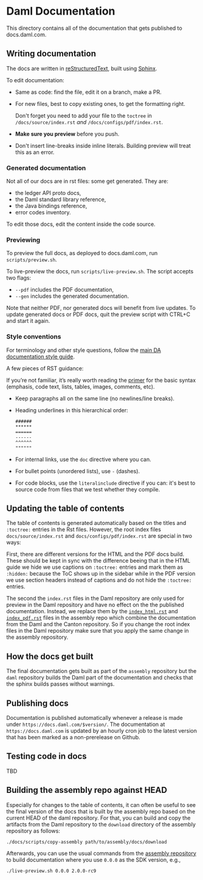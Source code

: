 # Daml Documentation

This directory contains all of the documentation that gets published to docs.daml.com.

## Writing documentation

The docs are written in [reStructuredText](http://docutils.sourceforge.net/rst.html), built using [Sphinx](http://www.sphinx-doc.org/en/master/).

To edit documentation:

- Same as code: find the file, edit it on a branch, make a PR.
- For new files, best to copy existing ones, to get the formatting right. 

  Don't forget you need to add your file to the `toctree` in `/docs/source/index.rst` *and* `/docs/configs/pdf/index.rst`.
- **Make sure you preview** before you push.
- Don't insert line-breaks inside inline literals. Building preview will treat this as an error.

### Generated documentation

Not all of our docs are in rst files: some get generated. They are:

- the ledger API proto docs,
- the Daml standard library reference,
- the Java bindings reference,
- error codes inventory.

To edit those docs, edit the content inside the code source.

### Previewing

To preview the full docs, as deployed to docs.daml.com, run `scripts/preview.sh`.

To live-preview the docs, run `scripts/live-preview.sh`. The script accepts two flags:

- `--pdf` includes the PDF documentation,
- `--gen` includes the generated documentation.

Note that neither PDF, nor generated docs will benefit from live updates. 
To update generated docs or PDF docs, quit the preview script with CTRL+C and start it again.

### Style conventions

For terminology and other style questions, follow the [main DA documentation style guide](https://docs.google.com/document/d/1dwE45gyxWXqlr4VTq9mJVnmSyBQ8V30ItucWBbCbViQ/edit).

A few pieces of RST guidance:

If you’re not familiar, it’s really worth reading the [primer](http://www.sphinx-doc.org/en/master/usage/restructuredtext/basics.html) for the basic syntax (emphasis, code text, lists, tables, images, comments, etc).
- Keep paragraphs all on the same line (no newlines/line breaks).
- Heading underlines in this hierarchical order:

  ```
  ######
  ******
  ======
  ------
  ^^^^^^
  """"""
  ```
- For internal links, use the `doc` directive where you can. 
- For bullet points (unordered lists), use `-` (dashes).
- For code blocks, use the `literalinclude` directive if you can: it's best to source code from files that we test whether they compile.

## Updating the table of contents

The table of contents is generated automatically based on the titles
and `:toctree:` entries in the Rst files. However, the root index
files `docs/source/index.rst` and `docs/configs/pdf/index.rst` are
special in two ways:

First, there are different versions for the HTML and the PDF
docs build. These should be kept in sync with the difference beeing
that in the HTML guide we hide we use captions on `:toctree:` entries
and mark them as `:hidden:` because the ToC shows up in the sidebar
while in the PDF version we use section headers instead of captions
and do not hide the `:toctree:` entries.

The second the `index.rst` files in the Daml repository are only used
 for preview in the Daml repository and have no effect on the the
 published documentation. Instead, we replace them by the
 [`index_html.rst`](https://github.com/DACH-NY/assembly/blob/main/docs/index/index_html.rst)
 and
 [`index_pdf.rst`](https://github.com/DACH-NY/assembly/blob/main/docs/index/index_pdf.rst)
 files in the assembly repo which combine the documentation from the
 Daml and the Canton repository. So if you change the root index files
 in the Daml repository make sure that you apply the same change in
 the assembly repository.

## How the docs get built

The final documentation gets built as part of the `assembly`
repository but the `daml` repository builds the Daml part of the
documentation and checks that the sphinx builds passes without
warnings.

## Publishing docs

Documentation is published automatically whenever a release is made
under `https://docs.daml.com/$version/`.  The documentation at
`https://docs.daml.com` is updated by an hourly cron job to the latest
version that has been marked as a non-prerelease on Github.

## Testing code in docs

TBD

## Building the assembly repo against HEAD

Especially for changes to the table of contents, it can often be
useful to see the final version of the docs that is built by the
assembly repo based on the current HEAD of the daml repository. For
that, you can build and copy the artifacts from the Daml repository to
the `download` directory of the assembly repository as follows:


```
./docs/scripts/copy-assembly path/to/assembly/docs/download
```

Afterwards, you can use the usual commands from the [assembly
repository](https://github.com/DACH-NY/assembly/blob/main/docs/README.md)
to build documentation where you use `0.0.0` as the SDK version, e.g.,

```
./live-preview.sh 0.0.0 2.0.0-rc9
```
